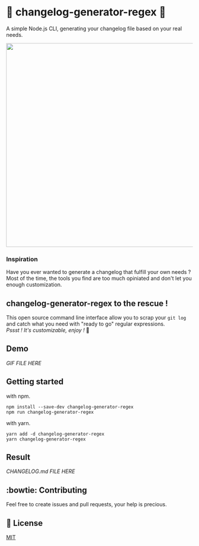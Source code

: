 # :star2: changelog-generator-regex :book:
A simple Node.js CLI, generating your changelog file based on your real needs.
<p align="center">
  <img width="550px" src="https://user-images.githubusercontent.com/30229752/63885932-b0a1f100-c9d9-11e9-8bf1-1c56739ddddc.png"/>
</p>

### Inspiration
Have you ever wanted to generate a changelog that fulfill your own needs ?<br/>
Most of the time, the tools you find are too much opiniated and don't let you enough customization.

## changelog-generator-regex to the rescue !
This open source command line interface allow you to scrap your `git log` and catch what you need with "ready to go" regular expressions.<br/>
_Pssst ! It's customizable, enjoy !_ :balloon:

## Demo
_GIF FILE HERE_

## Getting started
with npm.<br/>
```
npm install --save-dev changelog-generator-regex
npm run changelog-generator-regex
```

with yarn.<br/>

```
yarn add -d changelog-generator-regex
yarn changelog-generator-regex
```

## Result
_CHANGELOG.md FILE HERE_

## :bowtie: Contributing
Feel free to create issues and pull requests, your help is precious.

## :scroll: License
[MIT](https://en.wikipedia.org/wiki/MIT_License)
